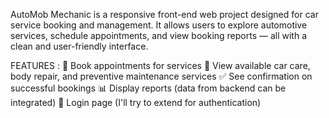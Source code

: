 AutoMob Mechanic is a responsive front-end web project designed for car service booking and management. It allows users to explore automotive services, schedule appointments, and view booking reports — all with a clean and user-friendly interface.

FEATURES :
📅 Book appointments for services
🧰 View available car care, body repair, and preventive maintenance services
✅ See confirmation on successful bookings
📊 Display reports (data from backend can be integrated)
🔐 Login page (I'll try to extend for authentication)
